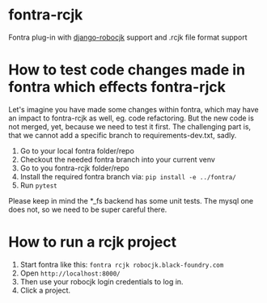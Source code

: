 # fontra-rcjk
Fontra plug-in with [django-robocjk](https://github.com/googlefonts/django-robo-cjk) support and .rcjk file format support


# How to test code changes made in fontra which effects fontra-rjck
Let's imagine you have made some changes within fontra, which may have an impact to fontra-rcjk as well, eg. code refactoring. But the new code is not merged, yet, because we need to test it first.
The challenging part is, that we cannot add a specific branch to requirements-dev.txt, sadly.

1. Go to your local fontra folder/repo
2. Checkout the needed fontra branch into your current venv
2. Go to you fontra-rcjk folder/repo
3. Install the required fontra branch via: `pip install -e ../fontra/`
4. Run `pytest`

Please keep in mind the *_fs backend has some unit tests. The mysql one does not, so we need to be super careful there.


# How to run a rcjk project

1. Start fontra like this: `fontra rcjk robocjk.black-foundry.com`
2. Open `http://localhost:8000/`
3. Then use your robocjk login credentials to log in.
4. Click a project.
